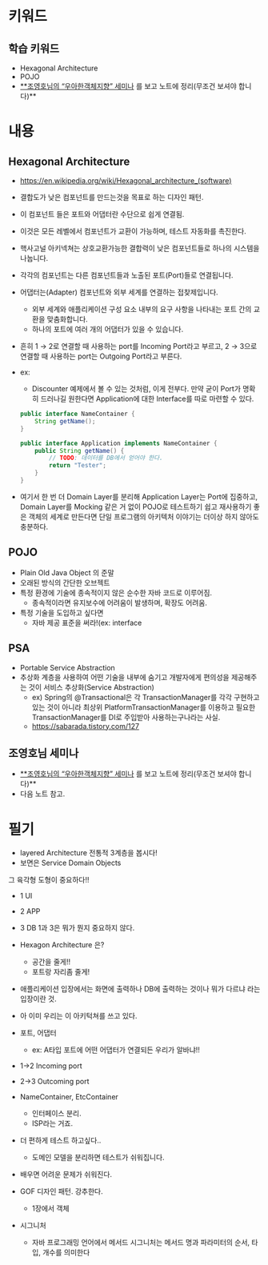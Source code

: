 # 키워드

## 학습 키워드

- Hexagonal Architecture
- POJO
- [\*\*조영호님의 “우아한객체지향” 세미나](https://youtu.be/dJ5C4qRqAgA) 를 보고 노트에 정리(무조건 보셔야 합니다)\*\*

# 내용

## Hexagonal Architecture

- https://en.wikipedia.org/wiki/Hexagonal_architecture_(software)
- 결합도가 낮은 컴포넌트를 만드는것을 목표로 하는 디자인 패턴.
- 이 컴포넌트 들은 포트와 어댑터란 수단으로 쉽게 연결됨.
- 이것은 모든 레벨에서 컴포넌트가 교환이 가능하며, 테스트 자동화를 촉진한다.
- 핵사고널 아키넥쳐는 상호교환가능한 결합력이 낮은 컴포넌트들로 하나의 시스템을 나눕니다.
- 각각의 컴포넌트는 다른 컴포넌트들과 노출된 포트(Port)들로 연결됩니다.
- 어댑터는(Adapter) 컴포넌트와 외부 세계를 연결하는 접찾제입니다.
  - 외부 세계와 애플리케이션 구성 요소 내부의 요구 사항을 나타내는 포트 간의 교환을 맞춤화합니다.
  - 하나의 포트에 여러 개의 어댑터가 있을 수 있습니다.
- 흔히 1 → 2로 연결할 때 사용하는 port를 Incoming Port라고 부르고, 2 → 3으로 연결할 때 사용하는 port는 Outgoing Port라고 부른다.
- ex:

  - Discounter 예제에서 볼 수 있는 것처럼, 이게 전부다. 만약 굳이 Port가 명확히 드러나길 원한다면 Application에 대한 Interface를 따로 마련할 수 있다.

  ```java
  public interface NameContainer {
      String getName();
  }

  public interface Application implements NameContainer {
      public String getName() {
          // TODO: 데이터를 DB에서 얻어야 한다.
          return "Tester";
      }
  }
  ```

- 여기서 한 번 더 Domain Layer를 분리해 Application Layer는 Port에 집중하고, Domain Layer를 Mocking 같은 거 없이 POJO로 테스트하기 쉽고 재사용하기 좋은 객체의 세계로 만든다면 단일 프로그램의 아키텍처 이야기는 더이상 하지 않아도 충분하다.

## POJO

- Plain Old Java Object 의 준말
- 오래된 방식의 간단한 오브젝트
- 특정 환경에 기술에 종속적이지 않은 순수한 자바 코드로 이루어짐.
  - 종속적이라면 유지보수에 어려움이 발생하며, 확장도 어려움.
- 특정 기술을 도입하고 싶다면
  - 자바 제공 표준을 써라!(ex: interface

## PSA

- Portable Service Abstraction
- 추상화 계층을 사용하여 어떤 기술을 내부에 숨기고 개발자에게 편의성을 제공해주는 것이 서비스 추상화(Service Abstraction)
  - ex) Spring의 @Transactional은 각 TransactionManager를 각각 구현하고 있는 것이 아니라 최상위 PlatformTransactionManager를 이용하고 필요한 TransactionManager를 DI로 주입받아 사용하는구나라는 사실.
  - https://sabarada.tistory.com/127

## 조영호님 세미나

- [\*\*조영호님의 “우아한객체지향” 세미나](https://youtu.be/dJ5C4qRqAgA) 를 보고 노트에 정리(무조건 보셔야 합니다)\*\*
- 다음 노트 참고.

# 필기

- layered Architecture 전통적 3계층을 봅시다!
- 보면은 Service Domain Objects

그 육각형 도형이 중요하다!!

- 1 UI
- 2 APP
- 3 DB
  1과 3은 뭐가 뭔지 중요하지 않다.
- Hexagon Architecture 은?

  - 공간을 줄게!!
  - 포트랑 자리좀 줄게!

- 애플리케이션 입장에서는 화면에 출력하나 DB에 출력하는 것이나 뭐가 다르냐 라는 입장이란 것.
- 아 이미 우리는 이 아키턱쳐를 쓰고 있다.
- 포트, 어댑터

  - ex: A타입 포트에 어떤 어댑터가 연결되든 우리가 알바냐!!

- 1->2 Incoming port
- 2->3 Outcoming port
- NameContainer, EtcContainer

  - 인터페이스 분리.
  - ISP라는 거죠.

- 더 편하게 테스트 하고싶다..
  - 도메인 모델을 분리하면 테스트가 쉬워집니다.
- 배우면 어려운 문제가 쉬워진다.

- GOF 디자인 패턴. 강추한다.

  - 1장에서 객체

- 시그니처
  - 자바 프로그래밍 언어에서 메서드 시그니처는 메서드 명과 파라미터의 순서, 타입, 개수를 의미한다
